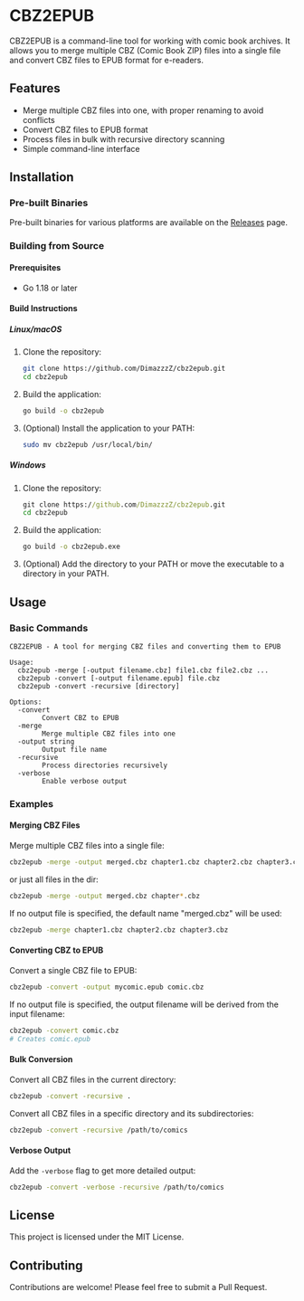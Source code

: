 # CBZ2EPUB

CBZ2EPUB is a command-line tool for working with comic book archives. It allows you to merge multiple CBZ (Comic Book ZIP) files into a single file and convert CBZ files to EPUB format for e-readers.

## Features

- Merge multiple CBZ files into one, with proper renaming to avoid conflicts
- Convert CBZ files to EPUB format
- Process files in bulk with recursive directory scanning
- Simple command-line interface

## Installation

### Pre-built Binaries

Pre-built binaries for various platforms are available on the [Releases](https://github.com/DimazzzZ/cbz2epub/releases) page.

### Building from Source

#### Prerequisites

- Go 1.18 or later

#### Build Instructions

##### Linux/macOS

1. Clone the repository:
   ```bash
   git clone https://github.com/DimazzzZ/cbz2epub.git
   cd cbz2epub
   ```

2. Build the application:
   ```bash
   go build -o cbz2epub
   ```

3. (Optional) Install the application to your PATH:
   ```bash
   sudo mv cbz2epub /usr/local/bin/
   ```

##### Windows

1. Clone the repository:
   ```cmd
   git clone https://github.com/DimazzzZ/cbz2epub.git
   cd cbz2epub
   ```

2. Build the application:
   ```cmd
   go build -o cbz2epub.exe
   ```

3. (Optional) Add the directory to your PATH or move the executable to a directory in your PATH.

## Usage

### Basic Commands

```
CBZ2EPUB - A tool for merging CBZ files and converting them to EPUB

Usage:
  cbz2epub -merge [-output filename.cbz] file1.cbz file2.cbz ...
  cbz2epub -convert [-output filename.epub] file.cbz
  cbz2epub -convert -recursive [directory]

Options:
  -convert
        Convert CBZ to EPUB
  -merge
        Merge multiple CBZ files into one
  -output string
        Output file name
  -recursive
        Process directories recursively
  -verbose
        Enable verbose output
```

### Examples

#### Merging CBZ Files

Merge multiple CBZ files into a single file:

```bash
cbz2epub -merge -output merged.cbz chapter1.cbz chapter2.cbz chapter3.cbz
```

or just all files in the dir:

```bash
cbz2epub -merge -output merged.cbz chapter*.cbz
```

If no output file is specified, the default name "merged.cbz" will be used:

```bash
cbz2epub -merge chapter1.cbz chapter2.cbz chapter3.cbz
```

#### Converting CBZ to EPUB

Convert a single CBZ file to EPUB:

```bash
cbz2epub -convert -output mycomic.epub comic.cbz
```

If no output file is specified, the output filename will be derived from the input filename:

```bash
cbz2epub -convert comic.cbz
# Creates comic.epub
```

#### Bulk Conversion

Convert all CBZ files in the current directory:

```bash
cbz2epub -convert -recursive .
```

Convert all CBZ files in a specific directory and its subdirectories:

```bash
cbz2epub -convert -recursive /path/to/comics
```

#### Verbose Output

Add the `-verbose` flag to get more detailed output:

```bash
cbz2epub -convert -verbose -recursive /path/to/comics
```

## License

This project is licensed under the MIT License.

## Contributing

Contributions are welcome! Please feel free to submit a Pull Request.
